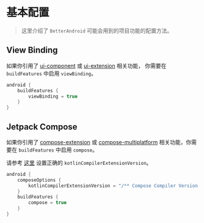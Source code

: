 # 基本配置

> 这里介绍了 `BetterAndroid` 可能会用到的项目功能的配置方法。 

## View Binding

如果你引用了 [ui-component](../library/ui-component.md) 或 [ui-extension](../library/ui-extension.md) 相关功能，
你需要在 `buildFeatures` 中启用 `viewBinding`。

```kotlin
android {
    buildFeatures {
        viewBinding = true
    }
}
```

## Jetpack Compose

如果你引用了 [compose-extension](../library/compose-extension.md) 或 [compose-multiplatform](../library/compose-multiplatform.md) 相关功能，你需要在 `buildFeatures` 中启用 `compose`。

请参考 [这里](https://developer.android.com/jetpack/androidx/releases/compose-kotlin) 设置正确的 `kotlinCompilerExtensionVersion`。

```kotlin
android {
    composeOptions {
        kotlinCompilerExtensionVersion = "/** Compose Compiler Version */"
    }
    buildFeatures {
        compose = true
    }
}
```